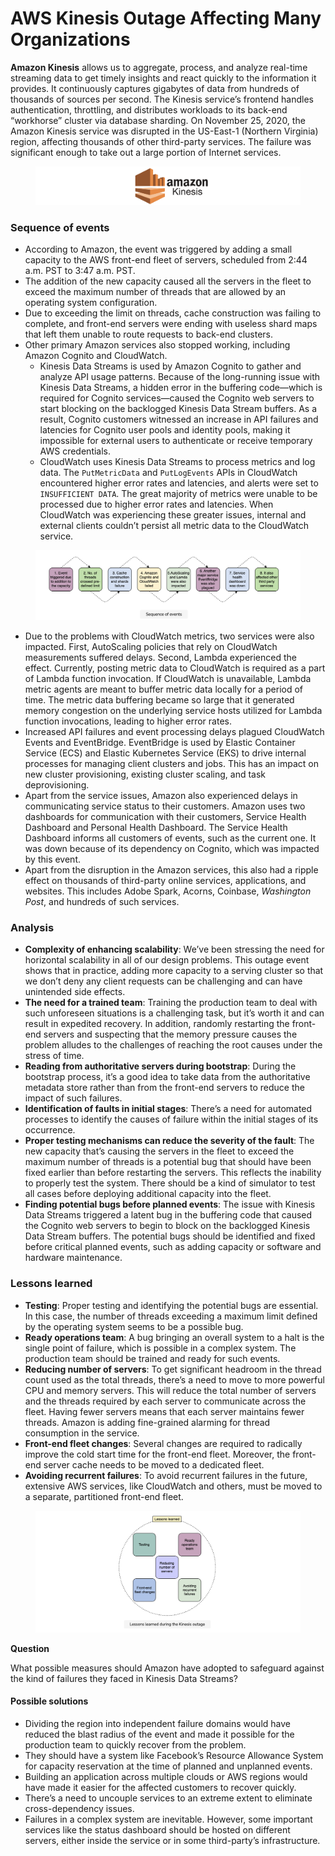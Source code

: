 # AWS Kinesis Outage Affecting Many Organizations

**Amazon Kinesis** allows us to aggregate, process, and analyze real-time streaming data to get timely insights and react quickly to the information it provides. It continuously captures gigabytes of data from hundreds of thousands of sources per second. The Kinesis service’s frontend handles authentication, throttling, and distributes workloads to its back-end “workhorse” cluster via database sharding. On November 25, 2020, the Amazon Kinesis service was disrupted in the US-East-1 (Northern Virginia) region, affecting thousands of other third-party services. The failure was significant enough to take out a large portion of Internet services.

<figure><img src="../.gitbook/assets/Screenshot 2023-09-06 at 2.45.55 AM.png" alt=""><figcaption></figcaption></figure>

### Sequence of events <a href="#sequence-of-events-0" id="sequence-of-events-0"></a>

* According to Amazon, the event was triggered by adding a small capacity to the AWS front-end fleet of servers, scheduled from 2:44 a.m. PST to 3:47 a.m. PST.
* The addition of the new capacity caused all the servers in the fleet to exceed the maximum number of threads that are allowed by an operating system configuration.
* Due to exceeding the limit on threads, cache construction was failing to complete, and front-end servers were ending with useless shard maps that left them unable to route requests to back-end clusters.
* Other primary Amazon services also stopped working, including Amazon Cognito and CloudWatch.
  * Kinesis Data Streams is used by Amazon Cognito to gather and analyze API usage patterns. Because of the long-running issue with Kinesis Data Streams, a hidden error in the buffering code—which is required for Cognito services—caused the Cognito web servers to start blocking on the backlogged Kinesis Data Stream buffers. As a result, Cognito customers witnessed an increase in API failures and latencies for Cognito user pools and identity pools, making it impossible for external users to authenticate or receive temporary AWS credentials.
  * CloudWatch uses Kinesis Data Streams to process metrics and log data. The `PutMetricData` and `PutLogEvents` APIs in CloudWatch encountered higher error rates and latencies, and alerts were set to `INSUFFICIENT DATA`. The great majority of metrics were unable to be processed due to higher error rates and latencies. When CloudWatch was experiencing these greater issues, internal and external clients couldn’t persist all metric data to the CloudWatch service.

<figure><img src="../.gitbook/assets/Screenshot 2023-09-06 at 2.46.11 AM.png" alt=""><figcaption></figcaption></figure>

* Due to the problems with CloudWatch metrics, two services were also impacted. First, AutoScaling policies that rely on CloudWatch measurements suffered delays. Second, Lambda experienced the effect. Currently, posting metric data to CloudWatch is required as a part of Lambda function invocation. If CloudWatch is unavailable, Lambda metric agents are meant to buffer metric data locally for a period of time. The metric data buffering became so large that it generated memory congestion on the underlying service hosts utilized for Lambda function invocations, leading to higher error rates.
* Increased API failures and event processing delays plagued CloudWatch Events and EventBridge. EventBridge is used by Elastic Container Service (ECS) and Elastic Kubernetes Service (EKS) to drive internal processes for managing client clusters and jobs. This has an impact on new cluster provisioning, existing cluster scaling, and task deprovisioning.​​
* Apart from the service issues, Amazon also experienced delays in communicating service status to their customers. Amazon uses two dashboards for communication with their customers, Service Health Dashboard and Personal Health Dashboard. The Service Health Dashboard informs all customers of events, such as the current one. It was down because of its dependency on Cognito, which was impacted by this event.
* Apart from the disruption in the Amazon services, this also had a ripple effect on thousands of third-party online services, applications, and websites. This includes Adobe Spark, Acorns, Coinbase, _Washington Post_, and hundreds of such services.

### Analysis <a href="#analysis-0" id="analysis-0"></a>

* **Complexity of enhancing scalability**: We’ve been stressing the need for horizontal scalability in all of our design problems. This outage event shows that in practice, adding more capacity to a serving cluster so that we don’t deny any client requests can be challenging and can have unintended side effects.
* **The need for a trained team**: Training the production team to deal with such unforeseen situations is a challenging task, but it’s worth it and can result in expedited recovery. In addition, randomly restarting the front-end servers and suspecting that the memory pressure causes the problem alludes to the challenges of reaching the root causes under the stress of time.
* **Reading from authoritative servers during bootstrap**: During the bootstrap process, it’s a good idea to take data from the authoritative metadata store rather than from the front-end servers to reduce the impact of such failures.
* **Identification of faults in initial stages**: There’s a need for automated processes to identify the causes of failure within the initial stages of its occurrence.
* **Proper testing mechanisms can reduce the severity of the fault**: The new capacity that’s causing the servers in the fleet to exceed the maximum number of threads is a potential bug that should have been fixed earlier than before restarting the servers. This reflects the inability to properly test the system. There should be a kind of simulator to test all cases before deploying additional capacity into the fleet.
* **Finding potential bugs before planned events**: The issue with Kinesis Data Streams triggered a latent bug in the buffering code that caused the Cognito web servers to begin to block on the backlogged Kinesis Data Stream buffers. The potential bugs should be identified and fixed before critical planned events, such as adding capacity or software and hardware maintenance.

### Lessons learned <a href="#lessons-learned-0" id="lessons-learned-0"></a>

* **Testing**: Proper testing and identifying the potential bugs are essential. In this case, the number of threads exceeding a maximum limit defined by the operating system seems to be a possible bug.
* **Ready operations team**: A bug bringing an overall system to a halt is the single point of failure, which is possible in a complex system. The production team should be trained and ready for such events.
* **Reducing number of servers**: To get significant headroom in the thread count used as the total threads, there’s a need to move to more powerful CPU and memory servers. This will reduce the total number of servers and the threads required by each server to communicate across the fleet. Having fewer servers means that each server maintains fewer threads. Amazon is adding fine-grained alarming for thread consumption in the service.
* **Front-end fleet changes**: Several changes are required to radically improve the cold start time for the front-end fleet. Moreover, the front-end server cache needs to be moved to a dedicated fleet.
* **Avoiding recurrent failures**: To avoid recurrent failures in the future, extensive AWS services, like CloudWatch and others, must be moved to a separate, partitioned front-end fleet.

<figure><img src="../.gitbook/assets/Screenshot 2023-09-06 at 2.47.10 AM.png" alt=""><figcaption></figcaption></figure>

**Question**

What possible measures should Amazon have adopted to safeguard against the kind of failures they faced in Kinesis Data Streams?

#### Possible solutions

* Dividing the region into independent failure domains would have reduced the blast radius of the event and made it possible for the production team to quickly recover from the problem.
* They should have a system like Facebook’s Resource Allowance System for capacity reservation at the time of planned and unplanned events.
* Building an application across multiple clouds or AWS regions would have made it easier for the affected customers to recover quickly.
* There’s a need to uncouple services to an extreme extent to eliminate cross-dependency issues.
* Failures in a complex system are inevitable. However, some important services like the status dashboard should be hosted on different servers, either inside the service or in some third-party’s infrastructure.
